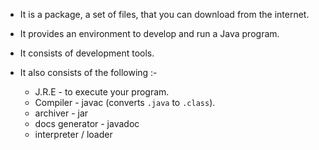 - It is a package, a set of files, that you can download from the internet.
- It provides an environment to develop and run a Java program.
- It consists of development tools.
- It also consists of the following :-

  * J.R.E - to execute your program.
  * Compiler - javac (converts `.java` to `.class`).
  * archiver - jar
  * docs generator - javadoc
  * interpreter / loader

